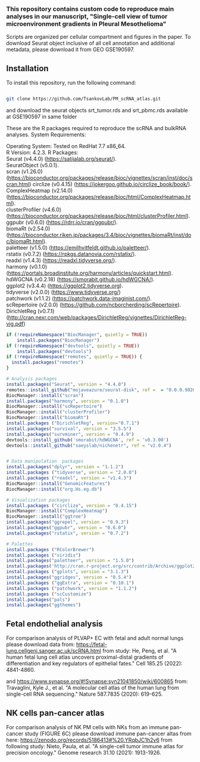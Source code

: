 ### This repository contains custom code to reproduce main analyses in our manuscript, "Single-cell view of tumor microenvironment gradients in Pleural Mesothelioma"
Scripts are organized per cellular compartment and figures in the paper. To download Seurat object inclusive of all cell annotation and additional metadata, please download it from GEO GSE190597.

## Installation

To install this repository, run the following command:

```bash

git clone https://github.com/TsankovLab/PM_scRNA_atlas.git

```
and download the seurat objects srt_tumor.rds and srt_pbmc.rds available at GSE190597 in same folder

These are the R packages required to reproduce the scRNA and bulkRNA analyses. 
System Requirements:

Operating System: Tested on RedHat 7.7 x86_64.  
R Version: 4.2.3. 
R Packages:  
Seurat (v4.4.0) (https://satijalab.org/seurat/).   
SeuratObject (v5.0.1).  
scran (v1.26.0) (https://bioconductor.org/packages/release/bioc/vignettes/scran/inst/doc/scran.html)
circlize (v0.4.15) (https://jokergoo.github.io/circlize_book/book/).  
ComplexHeatmap (v2.14.0) (https://bioconductor.org/packages/release/bioc/html/ComplexHeatmap.html).  
clusterProfiler (v4.6.0) (https://bioconductor.org/packages/release/bioc/html/clusterProfiler.html).  
ggpubr (v0.6.0) (https://rdrr.io/cran/ggpubr/).  
biomaRt (v2.54.0) (https://bioconductor.riken.jp/packages/3.4/bioc/vignettes/biomaRt/inst/doc/biomaRt.html).  
paletteer (v1.5.0) (https://emilhvitfeldt.github.io/paletteer/).  
rstatix (v0.7.2) (https://rpkgs.datanovia.com/rstatix/).  
readxl (v1.4.3) (https://readxl.tidyverse.org/).  
harmony (v0.1.0) (https://portals.broadinstitute.org/harmony/articles/quickstart.html).   
hdWGCNA (v0.2.18) (https://smorabit.github.io/hdWGCNA/).  
ggplot2 (v3.4.4) (https://ggplot2.tidyverse.org).  
tidyverse (v2.0.0) (https://www.tidyverse.org/)    
patchwork (v1.1.2) (https://patchwork.data-imaginist.com/).  
scRepertoire (v2.0.0) (https://github.com/ncborcherding/scRepertoire).  
DirichletReg (v0.7.1) (http://cran.nexr.com/web/packages/DirichletReg/vignettes/DirichletReg-vig.pdf)

```R
if (!requireNamespace("BiocManager", quietly = TRUE))
    install.packages("BiocManager")
if (!requireNamespace("devtools", quietly = TRUE))
    install.packages("devtools")
if (!requireNamespace("remotes", quietly = TRUE)) {
  install.packages("remotes")
}

# Analysis packages
install.packages("Seurat", version = "4.4.0")
remotes::install_github("mojaveazure/seurat-disk", ref =  = "0.0.0.9020")
BiocManager::install("scran")
install.packages("harmony", version = "0.1.0")
BiocManager::install("scRepertoire")
BiocManager::install("clusterProfiler")
BiocManager::install("biomaRt")
install.packages ("DirichletReg", version="0.7.1")
install.packages("survival", version = "3.5.5")
install.packages("survminer", version = "0.4.9")
devtools::install_github('smorabit/hdWGCNA', ref = 'v0.3.00')
devtools::install_github("saeyslab/nichenetr", ref = "v2.0.4")


# Data manipulation  packages
install.packages("dplyr", version = "1.1.2")
install.packages ("tidyverse", version = "2.0.0")
install.packages ("readxl", version = "v1.4.3")
BiocManager::install("GenomicFeatures")
BiocManager::install("org.Hs.eg.db")

# Visualization packages
install.packages ("circlize", version = "0.4.15")
BiocManager::install("ComplexHeatmap")
BiocManager::install("ggtree")
install.packages("ggrepel", version = "0.9.3")
install.packages("ggpubr", version = "0.6.0")
install.packages("rstatix", version = "0.7.2")

# Palettes
install.packages ("RColorBrewer")
install.packages ("viridis")
install.packages("paletteer", version = "1.5.0")
install.packages('http://cran.r-project.org/src/contrib/Archive/ggplot2/ggplot2_3.4.4.tar.gz', repos=NULL, type="source")
install.packages ("gplots", version = "3.1.3")
install.packages("ggridges", version = "0.5.4")
install.packages ("ggExtra", version = "0.10.1")
install.packages ("patchwork", version = "1.1.2")
install.packages ("scCustomize")
install.packages("pals")
install.packages("ggthemes")
```


## Fetal endothelial analysis
For comparison analysis of PLVAP+ EC with fetal and adult normal lungs please download data from:
https://fetal-lung.cellgeni.sanger.ac.uk/scRNA.html
from study: He, Peng, et al. "A human fetal lung cell atlas uncovers proximal-distal gradients of differentiation and key regulators of epithelial fates." Cell 185.25 (2022): 4841-4860.

and
https://www.synapse.org/#!Synapse:syn21041850/wiki/600865
from: Travaglini, Kyle J., et al. "A molecular cell atlas of the human lung from single-cell RNA sequencing." Nature 587.7835 (2020): 619-625.

## NK cells pan-cancer atlas
For comparison analysis of NK PM cells with NKs from an immune pan-cancer study (FIGURE 6C) please download immune pan-cancer altas from here:
https://zenodo.org/records/5186413#%20.YRqbJC1h2v6 from following study:
Nieto, Paula, et al. "A single-cell tumor immune atlas for precision oncology." Genome research 31.10 (2021): 1913-1926.



